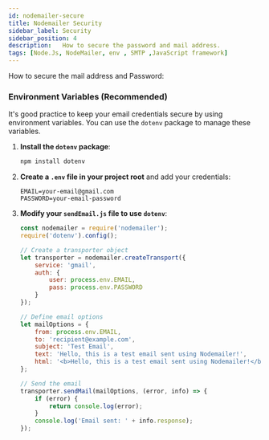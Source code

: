 ```yaml
---
id: nodemailer-secure
title: Nodemailer Security
sidebar_label: Security
sidebar_position: 4
description:   How to secure the password and mail address.
tags: [Node.Js, NodeMailer, env , SMTP ,JavaScript framework]
---
```

How to secure the mail address and Password:

### Environment Variables (Recommended)

It's good practice to keep your email credentials secure by using environment variables. You can use the `dotenv` package to manage these variables.

1. **Install the `dotenv` package**:
    ```bash
    npm install dotenv
    ```

2. **Create a `.env` file in your project root** and add your credentials:
    ```
    EMAIL=your-email@gmail.com
    PASSWORD=your-email-password
    ```

3. **Modify your `sendEmail.js` file to use `dotenv`**:
    ```javascript
    const nodemailer = require('nodemailer');
    require('dotenv').config();

    // Create a transporter object
    let transporter = nodemailer.createTransport({
        service: 'gmail',
        auth: {
            user: process.env.EMAIL,
            pass: process.env.PASSWORD
        }
    });

    // Define email options
    let mailOptions = {
        from: process.env.EMAIL,
        to: 'recipient@example.com',
        subject: 'Test Email',
        text: 'Hello, this is a test email sent using Nodemailer!',
        html: '<b>Hello, this is a test email sent using Nodemailer!</b>'
    };

    // Send the email
    transporter.sendMail(mailOptions, (error, info) => {
        if (error) {
            return console.log(error);
        }
        console.log('Email sent: ' + info.response);
    });
    ```
 